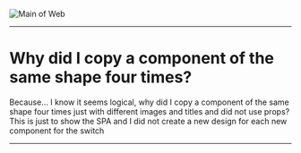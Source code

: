![Main of Web](./src/assets/images/mainWeb.png)

---

# Why did I copy a component of the same shape four times?
Because...
I know it seems logical, why did I copy a component of the same shape four times just with different images and titles and did not use props?
This is just to show the SPA and I did not create a new design for each new component for the switch

---
